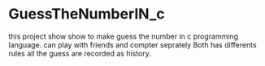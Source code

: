 # GuessTheNumberIN_c
this project show show to make guess the number in c programming language.
can play with friends and compter seprately
Both has differents rules
all the guess are recorded as history.
